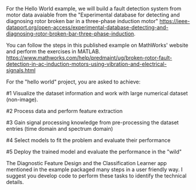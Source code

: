 For the Hello World example, we will build a fault detection system from motor data avaiable from the "Experimental database for detecting and diagnosing rotor broken bar in a three-phase induction motor" https://ieee-dataport.org/open-access/experimental-database-detecting-and-diagnosing-rotor-broken-bar-three-phase-induction. 

You can follow the steps in this published example on MathWorks' website and perform the exercises in MATLAB. 
https://www.mathworks.com/help/predmaint/ug/broken-rotor-fault-detection-in-ac-induction-motors-using-vibration-and-electrical-signals.html

For the "hello world" project, you are asked to achieve: 

#1 Visualize the dataset information and work with large numerical dataset (non-image).

#2 Process data and perform feature extraction

#3 Gain signal processing knowledge from pre-processing the dataset entries (time domain and spectrum domain)

#4 Select models to fit the problem and evaluate their performance

#5 Deploy the trained model and evaluate the performance in the "wild"

The Diagnostic Feature Design and the Classification Learner app mentioned in the example packaged many steps in a user friendly way. I suggest you develop code to perform these tasks to identify the technical details. 
